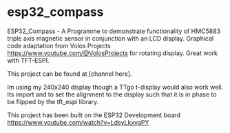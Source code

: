 # esp32_compass
ESP32_Compass - A Programme to demonstrate functionality of HMC5883 triple
  axis magnetic sensor in conjunction with an LCD display.  Graphical code 
  adaptation from Volos Projects https://www.youtube.com/@VolosProjects
  for rotating display. Great work with TFT-ESPI.

  This project can be found at [channel here].  

  Im using my 240x240 display though a TTgo t-display would also work well.  Its
  import and to set the alignment to the display such that it is in phase to be flipped 
  by the tft_espi library.

  This project has been built on the ESP32 Development board https://www.youtube.com/watch?v=LdsyLkxvaPY


  
